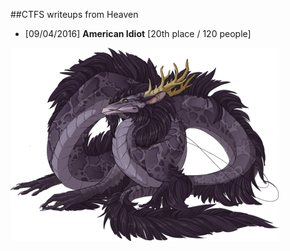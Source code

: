 ##CTFS writeups from Heaven
* [09/04/2016] **American Idiot** [20th place / 120 people]

![logo](logo.png)
